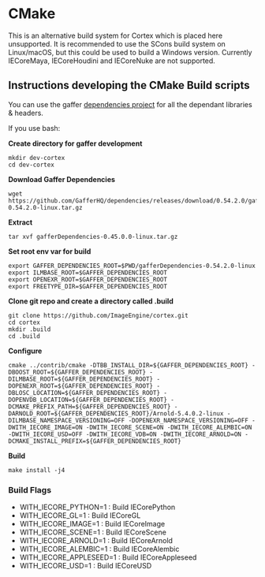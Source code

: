 # CMake

This is an alternative build system for Cortex which is placed here unsupported.
It is recommended to use the SCons build system on Linux/macOS, but this could be used to build a Windows version.
Currently IECoreMaya, IECoreHoudini and IECoreNuke are not supported.


## Instructions developing the CMake Build scripts

You can use the gaffer [dependencies project](https://github.com/GafferHQ/dependencies/releases) for all the dependant libraries & headers.



If you use bash:

**Create directory for gaffer development**

~~~
mkdir dev-cortex
cd dev-cortex
~~~

**Download Gaffer Dependencies**
~~~
wget https://github.com/GafferHQ/dependencies/releases/download/0.54.2.0/gafferDependencies-0.54.2.0-linux.tar.gz
~~~

**Extract**
~~~
tar xvf gafferDependencies-0.45.0.0-linux.tar.gz
~~~

**Set root env var for build**
```
export GAFFER_DEPENDENCIES_ROOT=$PWD/gafferDependencies-0.54.2.0-linux
export ILMBASE_ROOT=$GAFFER_DEPENDENCIES_ROOT
export OPENEXR_ROOT=$GAFFER_DEPENDENCIES_ROOT
export FREETYPE_DIR=$GAFFER_DEPENDENCIES_ROOT
```

**Clone git repo and create a directory called .build**

~~~
git clone https://github.com/ImageEngine/cortex.git
cd cortex
mkdir .build
cd .build
~~~


**Configure**
```
cmake ../contrib/cmake -DTBB_INSTALL_DIR=${GAFFER_DEPENDENCIES_ROOT} -DBOOST_ROOT=${GAFFER_DEPENDENCIES_ROOT} -DILMBASE_ROOT=${GAFFER_DEPENDENCIES_ROOT} -DOPENEXR_ROOT=${GAFFER_DEPENDENCIES_ROOT} -DBLOSC_LOCATION=${GAFFER_DEPENDENCIES_ROOT} -DOPENVDB_LOCATION=${GAFFER_DEPENDENCIES_ROOT} -DCMAKE_PREFIX_PATH=${GAFFER_DEPENDENCIES_ROOT} -DARNOLD_ROOT=${GAFFER_DEPENDENCIES_ROOT}/Arnold-5.4.0.2-linux -DILMBASE_NAMESPACE_VERSIONING=OFF -DOPENEXR_NAMESPACE_VERSIONING=OFF -DWITH_IECORE_IMAGE=ON -DWITH_IECORE_SCENE=ON -DWITH_IECORE_ALEMBIC=ON -DWITH_IECORE_USD=OFF -DWITH_IECORE_VDB=ON -DWITH_IECORE_ARNOLD=ON -DCMAKE_INSTALL_PREFIX=${GAFFER_DEPENDENCIES_ROOT} 
```

**Build**
```
make install -j4
```

### Build Flags

- WITH_IECORE_PYTHON=1 : Build IECorePython
- WITH_IECORE_GL=1 : Build IECoreGL
- WITH_IECORE_IMAGE=1 : Build IECoreImage
- WITH_IECORE_SCENE=1 : Build IECoreScene
- WITH_IECORE_ARNOLD=1 : Build IECoreArnold
- WITH_IECORE_ALEMBIC=1 : Build IECoreAlembic
- WITH_IECORE_APPLESEED=1 : Build IECoreAppleseed
- WITH_IECORE_USD=1 : Build IECoreUSD
